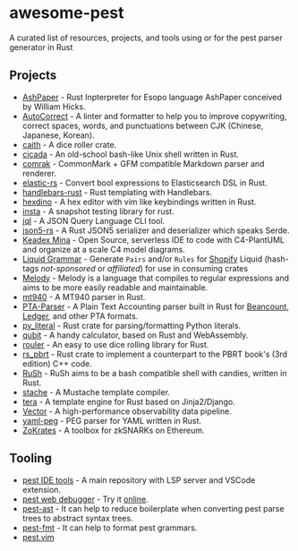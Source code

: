 # awesome-pest

A curated list of resources, projects, and tools using or for the pest parser generator in Rust

## Projects

- [AshPaper](https://github.com/shnewto/ashpaper) - Rust Inpterpreter for Esopo language AshPaper conceived by William Hicks.
- [AutoCorrect](https://github.com/huacnlee/autocorrect) - A linter and formatter to help you to improve copywriting, correct spaces, words, and punctuations between CJK (Chinese, Japanese, Korean).
- [caith](https://github.com/Geobert/caith) - A dice roller crate.
- [cicada](https://github.com/mitnk/cicada) - An old-school bash-like Unix shell written in Rust.
- [comrak](https://github.com/kivikakk/comrak) - CommonMark + GFM compatible Markdown parser and renderer.
- [elastic-rs](https://github.com/cch123/elastic-rs) - Convert bool expressions to Elasticsearch DSL in Rust.
- [handlebars-rust](https://github.com/sunng87/handlebars-rust) - Rust templating with Handlebars.
- [hexdino](https://github.com/Luz/hexdino) - A hex editor with vim like keybindings written in Rust.
- [insta](https://github.com/mitsuhiko/insta) - A snapshot testing library for rust.
- [jql](https://github.com/yamafaktory/jql) - A JSON Query Language CLI tool.
- [json5-rs](https://github.com/callum-oakley/json5-rs) - A Rust JSON5 serializer and deserializer which speaks Serde.
- [Keadex Mina](https://github.com/keadex/keadex) - Open Source, serverless IDE to code with C4-PlantUML and organize at a scale C4 model diagrams.
- [Liquid Grammar](https://github.com/rust-utilities/liquid-grammar-pest) - Generate `Pairs` and/or `Rules` for [Shopify](https://shopify.github.io/liquid/) Liquid (hash-tags _not-sponsored_ or _affiliated_) for use in consuming crates
- [Melody](https://github.com/yoav-lavi/melody) - Melody is a language that compiles to regular expressions and aims to be more easily readable and maintainable.
- [mt940](https://github.com/svenstaro/mt940-rs) - A MT940 parser in Rust.
- [PTA-Parser](https://github.com/AltaModaTech/pta-parser) - A Plain Text Accounting parser built in Rust for [Beancount](https://github.com/beancount/beancount), [Ledger](https://github.com/ledger/ledger), and other PTA formats.
- [py_literal](https://github.com/jturner314/py_literal) - Rust crate for parsing/formatting Python literals.
- [qubit](https://github.com/abhimanyu003/qubit) - A handy calculator, based on Rust and WebAssembly.
- [rouler](https://github.com/jarcane/rouler) - An easy to use dice rolling library for Rust.
- [rs_pbrt](https://github.com/wahn/rs_pbrt) - Rust crate to implement a counterpart to the PBRT book's (3rd edition) C++ code.
- [RuSh](https://github.com/lwandrebeck/RuSh) - RuSh aims to be a bash compatible shell with candies, written in Rust.
- [stache](https://github.com/dgraham/stache) - A Mustache template compiler.
- [tera](https://github.com/Keats/tera) - A template engine for Rust based on Jinja2/Django.
- [Vector](https://github.com/timberio/vector) - A high-performance observability data pipeline.
- [yaml-peg](https://github.com/aofdev/yaml-peg) - PEG parser for YAML written in Rust.
- [ZoKrates](https://github.com/ZoKrates/ZoKrates) - A toolbox for zkSNARKs on Ethereum.

## Tooling

- [pest IDE tools](https://github.com/pest-parser/pest-ide-tools) - A main repository with LSP server and VSCode extension.
- [pest web debugger](https://github.com/tomtau/pest-web-debug) - Try it [online](https://tomtau.github.io/pest-web-debug/).
- [pest-ast](https://github.com/pest-parser/ast) - It can help to reduce boilerplate when converting pest parse trees to abstract syntax trees.
- [pest-fmt](https://github.com/pest-parser/pest-fmt) - It can help to format pest grammars.
- [pest.vim](https://github.com/pest-parser/pest.vim)
